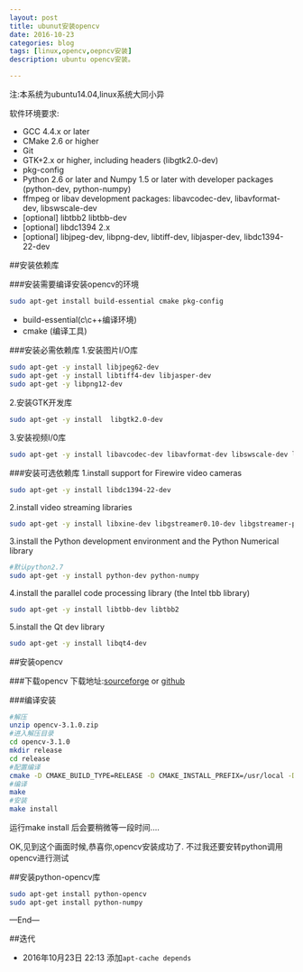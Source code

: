```yaml
---
layout: post
title: ubunut安装opencv
date: 2016-10-23
categories: blog
tags: [linux,opencv,oepncv安装]
description: ubuntu opencv安装。

---
```


注:本系统为ubuntu14.04,linux系统大同小异

软件环境要求:

- GCC 4.4.x or later
- CMake 2.6 or higher
- Git
- GTK+2.x or higher, including headers (libgtk2.0-dev)
- pkg-config
- Python 2.6 or later and Numpy 1.5 or later with developer packages (python-dev, python-numpy)
- ffmpeg or libav development packages: libavcodec-dev, libavformat-dev, libswscale-dev
- \[optional\] libtbb2 libtbb-dev
- [optional] libdc1394 2.x
- [optional] libjpeg-dev, libpng-dev, libtiff-dev, libjasper-dev, libdc1394-22-dev

##安装依赖库

###安装需要编译安装opencv的环境

```bash
sudo apt-get install build-essential cmake pkg-config
```

- build-essential(c\c++编译环境)
- cmake (编译工具)

###安装必需依赖库
1.安装图片I/O库

```bash
sudo apt-get -y install libjpeg62-dev 
sudo apt-get -y install libtiff4-dev libjasper-dev
sudo apt-get -y libpng12-dev
```

2.安装GTK开发库

```bash
sudo apt-get -y install  libgtk2.0-dev
```

3.安装视频I/0库

```bash
sudo apt-get -y install libavcodec-dev libavformat-dev libswscale-dev libv4l-dev
```

###安装可选依赖库
1.install support for Firewire video cameras

```bash
sudo apt-get -y install libdc1394-22-dev
```

2.install video streaming libraries

```bash
sudo apt-get -y install libxine-dev libgstreamer0.10-dev libgstreamer-plugins-base0.10-dev 
```

3.install the Python development environment and the Python Numerical library

```bash
#默认python2.7
sudo apt-get -y install python-dev python-numpy
```

4.install the parallel code processing library (the Intel tbb library)

```bash
sudo apt-get -y install libtbb-dev libtbb2
```

5.install the Qt dev library
    
```bash
sudo apt-get -y install libqt4-dev
```




##安装opencv

###下载opencv
下载地址:[sourceforge](https://sourceforge.net/projects/opencvlibrary/) or [github](https://github.com/opencv/opencv)


###编译安装

```bash
#解压
unzip opencv-3.1.0.zip
#进入解压目录
cd opencv-3.1.0
mkdir release
cd release
#配置编译
cmake -D CMAKE_BUILD_TYPE=RELEASE -D CMAKE_INSTALL_PREFIX=/usr/local -D WITH_TBB=ON -D BUILD_NEW_PYTHON_SUPPORT=ON -D WITH_V4L=ON -D WITH_QT=ON -D WITH_OPENGL=ON -D WITH_IPP=OFF -D PYTHON3_EXECUTABLE=/usr/bin/python3 -D INSTALL_PYTHON_EXAMPLES=ON  ..
#编译
make
#安装
make install
```

运行make install 后会要稍微等一段时间....


OK,见到这个画面时候,恭喜你,opencv安装成功了.
不过我还要安转python调用opencv进行测试


##安装python-opencv库
```bash
sudo apt-get install python-opencv
sudo apt-get install python-numpy
```

—End—

##迭代


* 2016年10月23日 22:13 
添加`apt-cache depends` 



